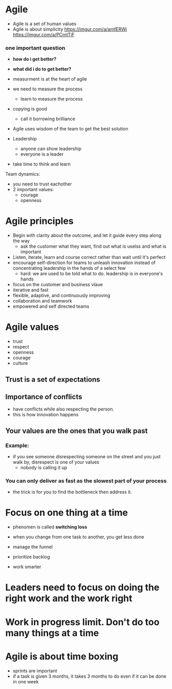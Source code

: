 # Agile
- Agile is a set of human values
- Agile is about simplicity
https://imgur.com/a/amfERWi
https://imgur.com/a/PCmtTjF
### one important question
- **how do i get better?**
- **what did i do to get better?**

- measurment is at the heart of agile
- we need to measure the process
  - learn to measure the process
 
- copying is good
  - call it borrowing brilliance

- Agile uses wisdom of the team to get the best solution
- Leadership
  - anyone can show leadership
  - everyone is a leader

- take time to think and learn

Team dynamics:
- you need to trust eachother
- 2 important values:
  - courage
  - openness

# Agile principles
- Begin with clarity about the outcome, and let it guide every step along the way
  - ask the customer what they want, find out what is uselss and what is important
- Listen, iterate, learn and course correct rather than wait until it's perfect
- encourage self-direction for teams to unleash innovation instead of concentrating leadership in the hands of a select few
  - hard: we are used to be told what to do. leadership is in everyone's hands
- focus on the customer and business vlaue
- iterative and fast
- flexible, adaptive, and continuously improving
- collaboration and teamwork
- empowered and self directed teams

# Agile values
- trust
- respect
- openness
- courage
- culture

## Trust is a set of expectations

## Importance of conflicts
- have conflicts while also respecting the person.
- this is how innovation happens

## Your values are the ones that you walk past
### Example:
- if you see someone disrespecting someone on the street and you just walk by, disrespect is one of your values
  -  nobody is calling it up
  
### You can only deliver as fast as the slowest part of your process
- the trick is for you to find the bottleneck then address it.

# Focus on one thing at a time
- phenomen is called **switching loss**
- when you change from one task to another, you get less done

- manage the funnel
- prioritize backlog
- work smarter

# Leaders need to focus on doing the right work and the work right
# Work in progress limit. Don't do too many things at a time

# Agile is about time boxing
- sprints are important
- if a task is given 3 months, it takes 3 months to do even if it can be done in one week
